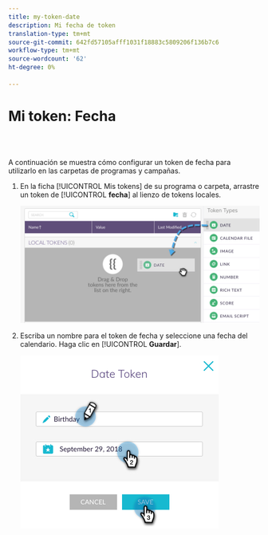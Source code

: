 ```yaml
---
title: my-token-date
description: Mi fecha de token
translation-type: tm+mt
source-git-commit: 642fd57105afff1031f18883c5809206f136b7c6
workflow-type: tm+mt
source-wordcount: '62'
ht-degree: 0%

---
```



# Mi token: Fecha

<br> 

A continuación se muestra cómo configurar un token de fecha para utilizarlo en las carpetas de programas y campañas.

1. En la ficha [!UICONTROL Mis tokens] de su programa o carpeta, arrastre un token de [!UICONTROL **fecha**] al lienzo de tokens  locales.

   ![Imagen uno](/help/sky/assets/my-tokens/my-token-date/my-token-date-1.jpg)

1. Escriba un nombre para el token de fecha y seleccione una fecha del calendario. Haga clic en [!UICONTROL **Guardar**].

   ![Imagen dos](/help/sky/assets/my-tokens/my-token-date/my-token-date-2.jpg)